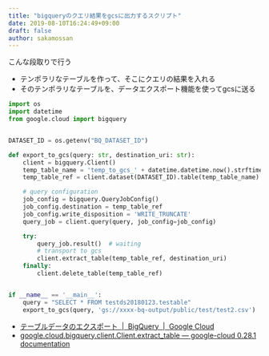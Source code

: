 ```yaml
---
title: "bigqueryのクエリ結果をgcsに出力するスクリプト"
date: 2019-08-10T16:24:49+09:00
draft: false
author: sakamossan
---
```


こんな段取りで行う

- テンポラリなテーブルを作って、そこにクエリの結果を入れる
- そのテンポラリなテーブルを、データエクスポート機能を使ってgcsに送る

```python
import os
import datetime
from google.cloud import bigquery


DATASET_ID = os.getenv("BQ_DATASET_ID")

def export_to_gcs(query: str, destination_uri: str):
    client = bigquery.Client()
    temp_table_name = 'temp_to_gcs_' + datetime.datetime.now().strftime("%Y%m%d_%H%M")
    temp_table_ref = client.dataset(DATASET_ID).table(temp_table_name)

    # query configuration
    job_config = bigquery.QueryJobConfig()
    job_config.destination = temp_table_ref
    job_config.write_disposition = 'WRITE_TRUNCATE'
    query_job = client.query(query, job_config=job_config)

    try:
        query_job.result()  # waiting
        # transport to gcs
        client.extract_table(temp_table_ref, destination_uri)
    finally:
        client.delete_table(temp_table_ref)


if __name__ == '__main__':
    query = "SELECT * FROM testds20180123.testable"
    export_to_gcs(query, 'gs://xxxx-bq-output/public/test/test2.csv')
```

- [テーブルデータのエクスポート  |  BigQuery  |  Google Cloud](https://cloud.google.com/bigquery/docs/exporting-data?hl=ja)
- [google.cloud.bigquery.client.Client.extract_table — google-cloud 0.28.1 documentation](https://google-cloud.readthedocs.io/en/latest/bigquery/generated/google.cloud.bigquery.client.Client.extract_table.html)
